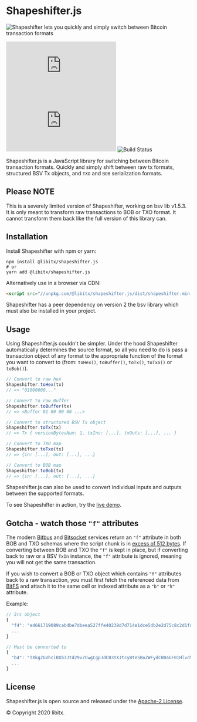 # Shapeshifter.js

![Shapeshifter lets you quickly and simply switch between Bitcoin transaction formats](https://github.com/libitx/shapeshifter.js/raw/master/docs/poster.jpg)

![npm](https://img.shields.io/npm/v/@libitx/shapeshifter.js?color=informational)
![License](https://img.shields.io/github/license/libitx/shapeshifter.js?color=informational)
![Build Status](https://img.shields.io/github/workflow/status/libitx/shapeshifter.js/Node.js%20CI)

Shapeshifter.js is a JavaScript library for switching between Bitcoin transaction formats. Quickly and simply shift between raw tx formats, structured BSV Tx objects, and `TXO` and `BOB` serialization formats.

## Please NOTE

This is a severely limited version of Shapeshifter, working on bsv lib v1.5.3. It is only meant to transform raw transactions to BOB or TXO format. It cannot transform them back like the full version of this library can.

## Installation

Install Shapeshifter with npm or yarn:

```shell
npm install @libitx/shapeshifter.js
# or
yarn add @libitx/shapeshifter.js
```

Alternatively use in a browser via CDN:

```html
<script src="//unpkg.com/@libitx/shapeshifter.js/dist/shapeshifter.min.js"></script>
```

Shapeshifter has a peer dependency on version 2 the bsv library which must also be installed in your project.


## Usage

Using Shapeshifter.js couldn't be simpler. Under the hood Shapeshifter automatically determines the source format, so all you need to do is pass a transaction object of any format to the appropriate function of the format you want to convert to (from: `toHex()`, `toBuffer()`, `toTx()`, `toTxo()` or `toBob()`).

```javascript
// Convert to raw hex
Shapeshifter.toHex(tx)
// => "01000000..."

// Convert to raw Buffer
Shapeshifter.toBuffer(tx)
// => <Buffer 01 00 00 00 ...>

// Convert to structured BSV Tx object
Shapeshifter.toTx(tx)
// => Tx { versionBytesNum: 1, txIns: [...], txOuts: [...], ... }

// Convert to TXO map
Shapeshifter.toTxo(tx)
// => {in: [...], out: [...], ...}

// Convert to BOB map
Shapeshifter.toBob(tx)
// => {in: [...], out: [...], ...}
```

Shapeshifter.js can also be used to convert individual inputs and outputs between the supported formats.

To see Shapeshifter in action, try the [live demo](https://libitx.github.io/shapeshifter.js).

## Gotcha - watch those `"f"` attributes

The modern [Bitbus](https://bitbus.network) and [Bitsocket](https://bitsocket.network) services return an `"f"` attribute in both BOB and TXO schemas where the script chunk is in [excess of 512 bytes](https://docs.bitbus.network/#/?id=_5-working-with-large-data). If converting between BOB and TXO the `"f"` is kept in place, but if converting back to raw or a BSV `TxIn` instance, the `"f"` attribute is ignored, meaning you will not get the same transaction.

If you wish to convert a BOB or TXO object which contains `"f"` attributes back to a raw transaction, you must first fetch the referenced data from [BitFS](https://bitfs.network) and attach it to the same cell or indexed attribute as a `"b"` or `"h"` attribute.

Example:

```javascript
// Src object
{
  "f4": "ed661719089cab4be7dbeea527ffe40238d7d714e1dce5db2e2d75c8c2d1fd68.o.1.4",
  ...
}

// Must be converted to
{
  "b4": "TXkgZGVhciBXb3Jtd29vZCwgCgpJdCB3YXJtcyBteSBoZWFydCB0aGF0IHlvdSBo...",
  ...
}
```

## License

Shapeshifter.js is open source and released under the [Apache-2 License](https://github.com/libitx/shapeshifter.js/blob/master/LICENSE).

© Copyright 2020 libitx.
